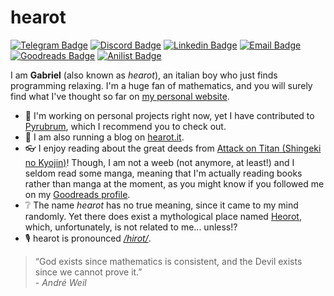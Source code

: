 # hearot
[![Telegram Badge](https://img.shields.io/badge/-hearot-1f7ba3?style=flat-square&labelColor=1f7ba3&logo=telegram&logoColor=white&link=https://t.me/hearot)](https://t.me/hearot) [![Discord Badge](https://img.shields.io/badge/-Gab%231234-404eed?style=flat-square&labelColor=404eed&logo=discord&logoColor=white&link=https://discord.com/users/466717564899295234)](https://discord.com/users/466717564899295234) [![Linkedin Badge](https://img.shields.io/badge/-hearot-blue?style=flat-square&logo=Linkedin&logoColor=white&link=https://www.linkedin.com/in/gabriel-videtta-261904165/)](https://www.linkedin.com/in/gabriel-videtta-261904165/) [![Email Badge](https://img.shields.io/badge/-gabriel@hearot.it-c14438?style=flat-square&logo=mail.ru&logoColor=white&link=mailto:gabriel@hearot.it)](mailto:gabriel@hearot.it) [![Goodreads Badge](https://img.shields.io/badge/-Gabriel%20(hearot)-666E6E?style=flat-square&labelColor=666E6E&logo=goodreads&logoColor=white&link=https://www.goodreads.com/user/show/119841930-gabriel)](https://www.goodreads.com/user/show/119841930-gabriel) [![Anilist Badge](https://img.shields.io/badge/-hearot-151f2e?style=flat-square&labelColor=151f2e&logo=anilist&logoColor=white&link=https://anilist.co/user/hearot/)](https://anilist.co/user/hearot/)

I am **Gabriel** (also known as *hearot*), an italian boy who just finds programming relaxing. I'm a huge fan of mathematics, and you will surely find what I've thought so far on [my personal website](https://hearot.it).

- 🤖 I'm working on personal projects right now, yet I have contributed to [Pyrubrum](https://github.com/hearot/pyrubrum), which I recommend you to check out.
- 📖 I am also running a blog on [hearot.it](https://hearot.it).
- 👓 I enjoy reading about the great deeds from [Attack on Titan (Shingeki no Kyojin)](https://en.wikipedia.org/wiki/Attack_on_Titan)! Though, I am not a weeb (not anymore, at least!) and I seldom read some manga, meaning that I'm actually reading books rather than manga at the moment, as you might know if you followed me on my [Goodreads profile](https://www.goodreads.com/user/show/119841930-gabriel).
- ❔ The name *hearot* has no true meaning, since it came to my mind randomly. Yet there does exist a mythological place named [Heorot](https://en.wikipedia.org/wiki/Heorot), which, unfortunately, is not related to me... unless!?
- 🎙️ hearot is pronounced [*/hirot/*](http://ipa-reader.xyz/?text=hirot).

> “God exists since mathematics is consistent, and the Devil exists since we cannot prove it.”<br>\- *André Weil*
